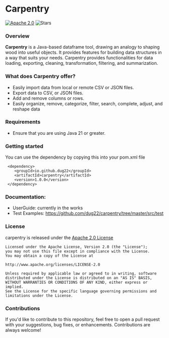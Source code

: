 Carpentry
=======

[![Apache 2.0](https://img.shields.io/github/license/nebula-plugins/nebula-project-plugin.svg)](http://www.apache.org/licenses/LICENSE-2.0)
![Stars](https://img.shields.io/github/stars/dug22/carpentry.svg)

### Overview

**Carpentry** is a Java-based dataframe tool, drawing an analogy to shaping wood into useful objects. It provides
features for building data structures in a way that suits your needs. Carpentry provides functionalities for data
loading, exporting, cleaning, transformation, filtering, and summarization.

### What does Carpentry offer?

* Easily import data from local or remote CSV or JSON files.
* Export data to CSV, or JSON files.
* Add and remove columns or rows.
* Easily organize, remove, categorize, filter, search, complete, adjust, and reshape data

### Requirements

- Ensure that you are using Java 21 or greater.

### Getting started

You can use the dependency by copying this into your pom.xml file

~~~
 <dependency>
    <groupId>io.github.dug22</groupId>
    <artifactId>carpentry</artifactId>
    <version>1.0.0</version>
 </dependency>
~~~

### Documentation:
- UserGuide: currently in the works
- Test Examples: https://github.com/dug22/carpentry/tree/master/src/test

### License
carpentry is released under the [Apache 2.0 License](https://github.com/dug22/carpentry/blob/master/LICENSE)
```
Licensed under the Apache License, Version 2.0 (the "License");
you may not use this file except in compliance with the License.
You may obtain a copy of the License at
 
http://www.apache.org/licenses/LICENSE-2.0
 
Unless required by applicable law or agreed to in writing, software
distributed under the License is distributed on an "AS IS" BASIS,
WITHOUT WARRANTIES OR CONDITIONS OF ANY KIND, either express or implied.
See the License for the specific language governing permissions and
limitations under the License.
```

### Contributions
If you'd like to contribute to this repository, feel free to open a pull request with your suggestions, bug fixes, or enhancements. Contributions are always welcome!




